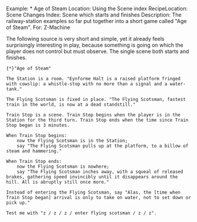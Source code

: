 Example: * Age of Steam
Location: Using the Scene index
RecipeLocation: Scene Changes
Index: Scene which starts and finishes
Description: The railway-station examples so far put together into a short game called "Age of Steam".
For: Z-Machine

  
The following source is very short and simple, yet it already feels surprisingly interesting in play, because something is going on which the player does not control but must observe. The single scene both starts and finishes.

  

``` inform7
{*}"Age of Steam"

The Station is a room. "Eynforme Halt is a raised platform fringed with cowslip: a whistle-stop with no more than a signal and a water-tank."

The Flying Scotsman is fixed in place. "The Flying Scotsman, fastest train in the world, is now at a dead standstill."

Train Stop is a scene. Train Stop begins when the player is in the Station for the third turn. Train Stop ends when the time since Train Stop began is 3 minutes.

When Train Stop begins:
	now the Flying Scotsman is in the Station;
	say "The Flying Scotsman pulls up at the platform, to a billow of steam and hammering."

When Train Stop ends:
	now the Flying Scotsman is nowhere;
	say "The Flying Scotsman inches away, with a squeal of released brakes, gathering speed invincibly until it disappears around the hill. All is abruptly still once more."

Instead of entering the Flying Scotsman, say "Alas, the [time when Train Stop began] arrival is only to take on water, not to set down or pick up."

Test me with "z / z / z / enter flying scotsman / z / z".
```

